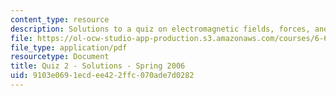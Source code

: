 ```yaml
---
content_type: resource
description: Solutions to a quiz on electromagnetic fields, forces, and motion.
file: https://ol-ocw-studio-app-production.s3.amazonaws.com/courses/6-641-electromagnetic-fields-forces-and-motion-spring-2009/9103e0691ecdee422ffc070ade7d0282_MIT6_641s09_sol_quiz2006_2.pdf
file_type: application/pdf
resourcetype: Document
title: Quiz 2 - Solutions - Spring 2006
uid: 9103e069-1ecd-ee42-2ffc-070ade7d0282
---
```

